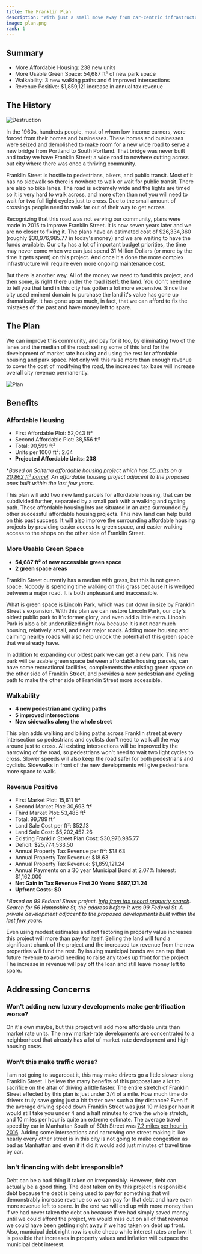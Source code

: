 ```yaml
---
title: The Franklin Plan
description: "With just a small move away from car-centric infrastructure we can provide more affordable housing, get more usable green space, make our community more walkable, and make money doing it!"
image: plan.png
rank: 1
---
```


## Summary

- More Affordable Housing: 238 new units
- More Usable Green Space: 54,687 ft² of new park space
- Walkability: 3 new walking paths and 6 improved intersections
- Revenue Positive: $1,859,121 increase in annual tax revenue

## The History

<p class="text-center"><img src="/MiddleFranklin1969_web.jpg" alt="Destruction"/></p>

In the 1960s, hundreds people, most of whom low income earners, were forced from their homes and businesses. These homes and businesses were seized and demolished to make room for a new wide road to serve a new bridge from Portland to South Portland. That bridge was never built and today we have Franklin Street; a wide road to nowhere cutting across out city where there was once a thriving community.

Franklin Street is hostile to pedestrians, bikers, and public transit. Most of it has no sidewalk so there is nowhere to walk or wait for public transit. There are also no bike lanes. The road is extremely wide and the lights are timed so it is very hard to walk across, and more often than not you will need to wait for two full light cycles just to cross. Due to the small amount of crossings people need to walk far out of their way to get across.

Recognizing that this road was not serving our community, plans were made in 2015 to improve Franklin Street. It is now seven years later and we are no closer to fixing it. The plans have an estimated cost of $26,334,360 (roughly $30,976,985.77 in today's money) and we are waiting to have the funds available. Our city has a lot of important budget priorities, the time may never come when we can just spend 31 Million Dollars (or more by the time it gets spent) on this project. And once it's done the more complex infrastructure will require even more ongoing maintenance cost.

But there is another way. All of the money we need to fund this project, and then some, is right there under the road itself: the land. You don't need me to tell you that land in this city has gotten a lot more expensive. Since the city used eminent domain to purchase the land it's value has gone up dramatically. It has gone up so much, in fact, that we can afford to fix the mistakes of the past and have money left to spare.

## The Plan

We can improve this community, and pay for it too, by eliminating two of the lanes and the median of the road: selling some of this land for the development of market rate housing and using the rest for affordable housing and park space. Not only will this raise more than enough revenue to cover the cost of modifying the road, the increased tax base will increase overall city revenue permanently.

<p class="text-center"><img src="/plan.png" alt="Plan"/></p>

## Benefits

### Affordable Housing

- First Affordable Plot: 52,043 ft²
- Second Affordable Plot: 38,556 ft²
- Total: 90,599 ft²
- Units per 1000 ft²: 2.64
- **Projected Affordable Units: 238**

**Based on Solterra affordable housing project which has [55 units](https://bangordailynews.com/2020/11/18/bdn-maine/portland-housing-authority-announces-completion-of-solterra-at-58-boyd-street/) on a [20,862 ft² parcel](https://portlandme.maps.arcgis.com/apps/webappviewer/index.html?id=6208128831ea40c7a7c432317527336b). An affordable housing project adjacent to the proposed ones built within the last few years.*

This plan will add two new land parcels for affordable housing, that can be subdivided further, separated by a small park with a walking and cycling path. These affordable housing lots are situated in an area surrounded by other successful affordable housing projects. This new land can help build on this past success. It will also improve the surrounding affordable housing projects by providing easier access to green space, and easier walking access to the shops on the other side of Franklin Street.

### More Usable Green Space

- **54,687 ft² of new accessible green space**
- **2 green space areas**

Franklin Street currently has a median with grass, but this is not green space. Nobody is spending time walking on this grass because it is wedged between a major road. It is both unpleasant and inaccessible.

What is green space is Lincoln Park, which was cut down in size by Franklin Street's expansion. With this plan we can restore Lincoln Park, our city's oldest public park to it's former glory, and even add a little extra. Lincoln Park is also a bit underutilized right now because it is not near much housing, relatively small, and near major roads. Adding more housing and calming nearby roads will also help unlock the potential of this green space that we already have.

In addition to expanding our oldest park we can get a new park. This new park will be usable green space between affordable housing parcels, can have some recreational facilities, complements the existing green space on the other side of Franklin Street, and provides a new pedestrian and cycling path to make the other side of Franklin Street more accessible.

### Walkability

- **4 new pedestrian and cycling paths**
- **5 improved intersections**
- **New sidewalks along the whole street**

This plan adds walking and biking paths across Franklin street at every intersection so pedestrians and cyclists don't need to walk all the way around just to cross. All existing intersections will be improved by the narrowing of the road, so pedestrians won't need to wait two light cycles to cross. Slower speeds will also keep the road safer for both pedestrians and cyclists. Sidewalks in front of the new developments will give pedestrians more space to walk.

### Revenue Positive

- First Market Plot: 15,611 ft²
- Second Market Plot: 30,693 ft²
- Third Market Plot: 53,485 ft²
- Total: 99,789 ft²
- Land Sale Cost per ft²: $52.13
- Land Sale Cost: $5,202,452.26
- Existing Franklin Street Plan Cost: $30,976,985.77
- Deficit: $25,774,533.50
- Annual Property Tax Revenue per ft²: $18.63
- Annual Property Tax Revenue: $18.63
- Annual Property Tax Revenue: $1,859,121.24
- Annual Payments on a 30 year Municipal Bond at 2.07% Interest: $1,162,000
- **Net Gain in Tax Revenue First 30 Years: $697,121.24**
- **Upfront Costs: $0**

**Based on 99 Federal Street project. [Info from tax record property search](https://assessors.portlandmaine.gov/Search/commonsearch.aspx?mode=realprop). Search for 56 Hampshire St, the address before it was 99 Federal St. A private development adjacent to the proposed developments built within the last few years.*

Even using modest estimates and not factoring in property value increases this project will more than pay for itself. Selling the land will fund a significant chunk of the project and the increased tax revenue from the new properties will fund the rest. By issuing municipal bonds we can tap that future revenue to avoid needing to raise any taxes up front for the project. The increase in revenue will pay off the loan and still leave money left to spare.

## Addressing Concerns

### Won't adding new luxury developments make gentrification worse?

On it's own maybe, but this project will add more affordable units than market rate units. The new market-rate developments are concentrated to a neighborhood that already has a lot of market-rate development and high housing costs.

### Won't this make traffic worse?

I am not going to sugarcoat it, this may make drivers go a little slower along Franklin Street. I believe the many benefits of this proposal are a lot to sacrifice on the altar of driving a little faster. The entire stretch of Franklin Street effected by this plan is just under 3/4 of a mile. How much time do drivers truly save going just a bit faster over such a tiny distance? Even if the average driving speed down Franklin Street was just 10 miles per hour it would still take you under 4 and a half minutes to drive the whole stretch, and 10 miles per hour is quite an extreme estimate. The average travel speed by car in Manhattan South of 60th Street was [7.2 miles per hour in 2016](https://www.nyc.gov/html/dot/downloads/pdf/mobility-report-2018-screen-optimized.pdf). Adding some intersections and narrowing one street making it like nearly every other street is in this city is not going to make congestion as bad as Manhattan and even if it did it would add just minutes of travel time by car.

### Isn't financing with debt irresponsible?

Debt can be a bad thing if taken on irresponsibly. However, debt can actually be a good thing. The debt taken on by this project is responsible debt because the debt is being used to pay for something that will demonstrably increase revenue so we can pay for that debt and have even more revenue left to spare. In the end we will end up with more money than if we had never taken the debt on because if we had simply saved money until we could afford the project, we would miss out on all of that revenue we could have been getting right away if we had taken on debt up front. Also, municipal debt right now is quite cheap while interest rates are low. It is possible that increases in property values and inflation will outpace the municipal debt interest. 
